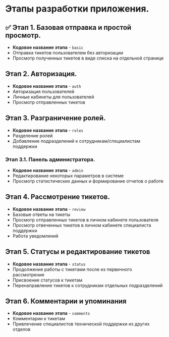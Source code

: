 # Этапы разработки приложения.

## ✅ Этап 1. Базовая отправка и простой просмотр.
- **Кодовое название этапа** - `basic`
- Отправка тикетов пользователем без авторизации
- Просмотр полученных тикетов в виде списка на отдельной странице

## Этап 2. Авторизация.
- **Кодовое название этапа** - `auth`
- Авторизация пользователей
- Личные кабинеты для пользователей
- Просмотр отправленных тикетов

## Этап 3. Разграничение ролей.
- **Кодовое название этапа** - `roles`
- Разделение ролей 
- Добавление подразделений к сотрудникам/специалистам поддержки

### Этап 3.1. Панель администратора.
- **Кодовое название этапа** - `admin`
- Редактирование некоторых параметров в системе
- Просмотр статистических данных и формирование отчетов о работе

## Этап 4. Рассмотрение тикетов.
- **Кодовое название этапа** - `review`
- Базовые ответы на тикеты
- Просмотр отправленных тикетов в личном кабинете пользователя
- Просмотр отвеченных тикетов в личном кабинете специалиста поддержки
- Работа уведомлений

## Этап 5. Статусы и редактирование тикетов
- **Кодовое название этапа** - `status`
- Продолжение работы с тикетами после из первичного рассмотрения
- Присвоение статусов к тикетам
- Перенаправление тикетов к сотрудникам отдельных подразделений

## Этап 6. Комментарии и упоминания
- **Кодовое название этапа** - `comments`
- Комментарии к тикетам
- Привлечение специалистов технической поддержки из других отделов

